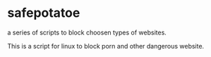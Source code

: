# safepotatoe
a series of scripts to block choosen types of websites.

This is a script for linux to block porn and other dangerous website.
